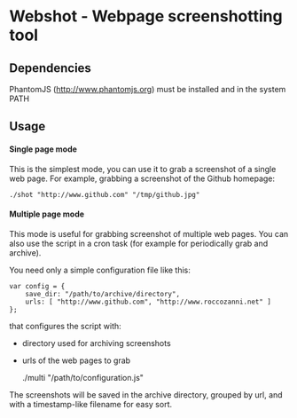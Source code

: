 Webshot - Webpage screenshotting tool
=============================

Dependencies
-----

PhantomJS (http://www.phantomjs.org) must be installed and in the system PATH

Usage
-----

#### Single page mode

This is the simplest mode, you can use it to grab a screenshot of a single web page. For example, grabbing a screenshot of the Github homepage:

    ./shot "http://www.github.com" "/tmp/github.jpg"

#### Multiple page mode

This mode is useful for grabbing screenshot of multiple web pages. You can also use the script in a cron task (for example for periodically grab and archive).

You need only a simple configuration file like this:

    var config = {
        save_dir: "/path/to/archive/directory",
        urls: [ "http://www.github.com", "http://www.roccozanni.net" ]
    };

that configures the script with:
- directory used for archiving screenshots
- urls of the web pages to grab

    ./multi "/path/to/configuration.js"

The screenshots will be saved in the archive directory, grouped by url, and with a timestamp-like filename for easy sort.